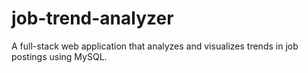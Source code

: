 # job-trend-analyzer
A full-stack web application that analyzes and visualizes trends in job postings using  MySQL.
